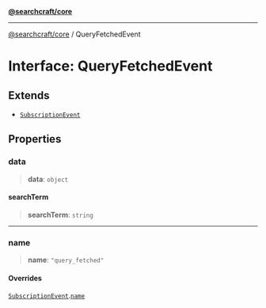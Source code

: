 [**@searchcraft/core**](/reference/sdk/core/README.md)

***

[@searchcraft/core](/reference/sdk/core/globals.md) / QueryFetchedEvent

# Interface: QueryFetchedEvent

## Extends

- [`SubscriptionEvent`](/reference/sdk/core/interfaces/SubscriptionEvent.md)

## Properties

### data

> **data**: `object`

#### searchTerm

> **searchTerm**: `string`

***

### name

> **name**: `"query_fetched"`

#### Overrides

[`SubscriptionEvent`](/reference/sdk/core/interfaces/SubscriptionEvent.md).[`name`](/reference/sdk/core/interfaces/SubscriptionEvent.md#name)
